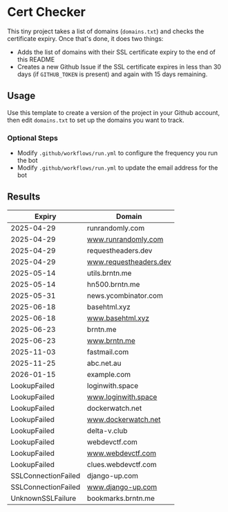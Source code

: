 # Cert Checker

This tiny project takes a list of domains (`domains.txt`) and checks the certificate expiry. Once that's done, it does two things:

- Adds the list of domains with their SSL certificate expiry to the end of this README
- Creates a new Github Issue if the SSL certificate expires in less than 30 days (if `GITHUB_TOKEN` is present) and again with 15 days remaining.


## Usage

Use this template to create a version of the project in your Github account, then edit `domains.txt` to set up the domains you want to track.


### Optional Steps

- Modify `.github/workflows/run.yml` to configure the frequency you run the bot
- Modify `.github/workflows/run.yml` to update the email address for the bot

## Results

| Expiry    | Domain   |
|-----------|----------|
| 2025-04-29 | runrandomly.com |
| 2025-04-29 | www.runrandomly.com |
| 2025-04-29 | requestheaders.dev |
| 2025-04-29 | www.requestheaders.dev |
| 2025-05-14 | utils.brntn.me |
| 2025-05-14 | hn500.brntn.me |
| 2025-05-31 | news.ycombinator.com |
| 2025-06-18 | basehtml.xyz |
| 2025-06-18 | www.basehtml.xyz |
| 2025-06-23 | brntn.me |
| 2025-06-23 | www.brntn.me |
| 2025-11-03 | fastmail.com |
| 2025-11-25 | abc.net.au |
| 2026-01-15 | example.com |
| LookupFailed | loginwith.space |
| LookupFailed | www.loginwith.space |
| LookupFailed | dockerwatch.net |
| LookupFailed | www.dockerwatch.net |
| LookupFailed | delta-v.club |
| LookupFailed | webdevctf.com |
| LookupFailed | www.webdevctf.com |
| LookupFailed | clues.webdevctf.com |
| SSLConnectionFailed | django-up.com |
| SSLConnectionFailed | www.django-up.com |
| UnknownSSLFailure | bookmarks.brntn.me |

